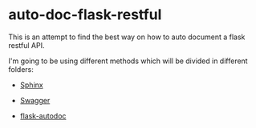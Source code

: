 # auto-doc-flask-restful

This is an attempt to find the best way on how to auto document a flask restful API.

I'm going to be using different methods which will be divided in different folders:

* [Sphinx](http://sphinx-doc.org/)

* [Swagger](https://helloreverb.com/developers/swagger)

* [flask-autodoc](https://github.com/acoomans/flask-autodoc)